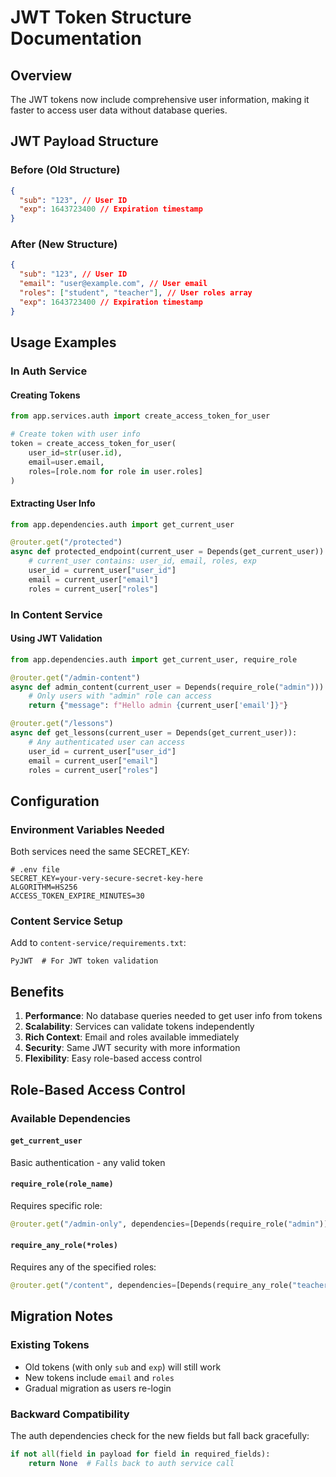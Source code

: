 # JWT Token Structure Documentation

## Overview

The JWT tokens now include comprehensive user information, making it faster to access user data without database queries.

## JWT Payload Structure

### Before (Old Structure)

```json
{
  "sub": "123", // User ID
  "exp": 1643723400 // Expiration timestamp
}
```

### After (New Structure)

```json
{
  "sub": "123", // User ID
  "email": "user@example.com", // User email
  "roles": ["student", "teacher"], // User roles array
  "exp": 1643723400 // Expiration timestamp
}
```

## Usage Examples

### In Auth Service

#### Creating Tokens

```python
from app.services.auth import create_access_token_for_user

# Create token with user info
token = create_access_token_for_user(
    user_id=str(user.id),
    email=user.email,
    roles=[role.nom for role in user.roles]
)
```

#### Extracting User Info

```python
from app.dependencies.auth import get_current_user

@router.get("/protected")
async def protected_endpoint(current_user = Depends(get_current_user)):
    # current_user contains: user_id, email, roles, exp
    user_id = current_user["user_id"]
    email = current_user["email"]
    roles = current_user["roles"]
```

### In Content Service

#### Using JWT Validation

```python
from app.dependencies.auth import get_current_user, require_role

@router.get("/admin-content")
async def admin_content(current_user = Depends(require_role("admin"))):
    # Only users with "admin" role can access
    return {"message": f"Hello admin {current_user['email']}"}

@router.get("/lessons")
async def get_lessons(current_user = Depends(get_current_user)):
    # Any authenticated user can access
    user_id = current_user["user_id"]
    email = current_user["email"]
    roles = current_user["roles"]
```

## Configuration

### Environment Variables Needed

Both services need the same SECRET_KEY:

```env
# .env file
SECRET_KEY=your-very-secure-secret-key-here
ALGORITHM=HS256
ACCESS_TOKEN_EXPIRE_MINUTES=30
```

### Content Service Setup

Add to `content-service/requirements.txt`:

```
PyJWT  # For JWT token validation
```

## Benefits

1. **Performance**: No database queries needed to get user info from tokens
2. **Scalability**: Services can validate tokens independently
3. **Rich Context**: Email and roles available immediately
4. **Security**: Same JWT security with more information
5. **Flexibility**: Easy role-based access control

## Role-Based Access Control

### Available Dependencies

#### `get_current_user`

Basic authentication - any valid token

#### `require_role(role_name)`

Requires specific role:

```python
@router.get("/admin-only", dependencies=[Depends(require_role("admin"))])
```

#### `require_any_role(*roles)`

Requires any of the specified roles:

```python
@router.get("/content", dependencies=[Depends(require_any_role("teacher", "admin"))])
```

## Migration Notes

### Existing Tokens

- Old tokens (with only `sub` and `exp`) will still work
- New tokens include `email` and `roles`
- Gradual migration as users re-login

### Backward Compatibility

The auth dependencies check for the new fields but fall back gracefully:

```python
if not all(field in payload for field in required_fields):
    return None  # Falls back to auth service call
```
